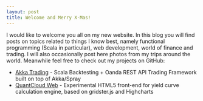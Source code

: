 ```yaml
---
layout: post
title: Welcome and Merry X-Mas!
---
```


I would like to welcome you all on my new website. In this blog you will find posts on topics related to things I know best, namely functional programming (Scala in particular), web development, world of finance and trading. I will also occasionally post here photos from my trips around the world. Meanwhile feel free to check out my projects on GitHub:

* [Akka Trading](https://github.com/msilb/akka-trading) - Scala Backtesting + Oanda REST API Trading Framework built on top of Akka/Spray
* [QuantCloud Web](https://github.com/msilb/quantcloud-web) - Experimental HTML5 front-end for yield curve calculation engine, based on gridster.js and Highcharts
